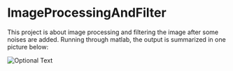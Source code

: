 # ImageProcessingAndFilter
 This project is about image processing and filtering the image after some noises are added.
 Running through matlab, the output is summarized in one picture below:
 
 ![Optional Text](../master/figures/S1.jpg)
